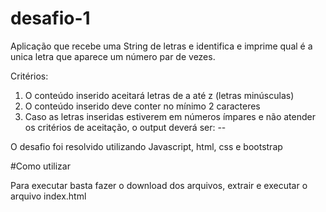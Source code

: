 # desafio-1

Aplicação que recebe uma String de letras e identifica e imprime qual é a unica letra que aparece um número par de vezes.

Critérios:
1. O conteúdo inserido aceitará letras de a até z (letras minúsculas)
2. O conteúdo inserido deve conter no mínimo 2 caracteres
3. Caso as letras inseridas estiverem em números ímpares e não atender os
critérios de aceitação, o output deverá ser: --

O desafio foi resolvido utilizando Javascript, html, css e bootstrap

#Como utilizar

Para executar basta fazer o download dos arquivos, extrair e executar o arquivo index.html
